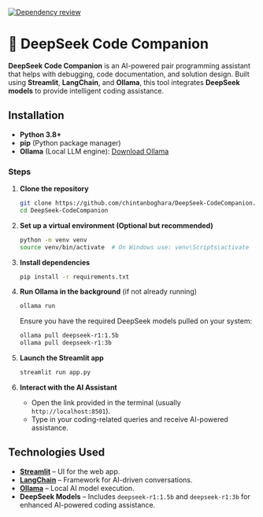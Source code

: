 [![Dependency review](https://github.com/chintanboghara/DeepSeek-CodeCompanion/actions/workflows/dependency-review.yml/badge.svg)](https://github.com/chintanboghara/DeepSeek-CodeCompanion/actions/workflows/dependency-review.yml)

# 🧠 DeepSeek Code Companion

**DeepSeek Code Companion** is an AI-powered pair programming assistant that helps with debugging, code documentation, and solution design. Built using **Streamlit**, **LangChain**, and **Ollama**, this tool integrates **DeepSeek models** to provide intelligent coding assistance.

## Installation

- **Python 3.8+**
- **pip** (Python package manager)
- **Ollama** (Local LLM engine): [Download Ollama](https://ollama.ai/)

### Steps
1. **Clone the repository**
   ```sh
   git clone https://github.com/chintanboghara/DeepSeek-CodeCompanion.git
   cd DeepSeek-CodeCompanion
   ```

2. **Set up a virtual environment (Optional but recommended)**
   ```sh
   python -m venv venv
   source venv/bin/activate  # On Windows use: venv\Scripts\activate
   ```

3. **Install dependencies**
   ```sh
   pip install -r requirements.txt
   ```

4. **Run Ollama in the background** (if not already running)
   ```sh
   ollama run
   ```

   Ensure you have the required DeepSeek models pulled on your system:
   ```sh
   ollama pull deepseek-r1:1.5b
   ollama pull deepseek-r1:3b
   ```

5. **Launch the Streamlit app**
   ```sh
   streamlit run app.py
   ```

6. **Interact with the AI Assistant**
   - Open the link provided in the terminal (usually `http://localhost:8501`).
   - Type in your coding-related queries and receive AI-powered assistance.

## Technologies Used
- **[Streamlit](https://streamlit.io/)** – UI for the web app.
- **[LangChain](https://python.langchain.com/)** – Framework for AI-driven conversations.
- **[Ollama](https://ollama.ai/)** – Local AI model execution.
- **DeepSeek Models** – Includes `deepseek-r1:1.5b` and `deepseek-r1:3b` for enhanced AI-powered coding assistance.

